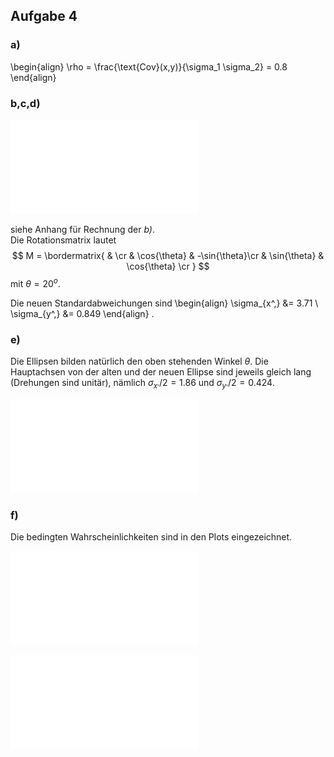 ## Aufgabe 4

### a)
\begin{align}
    \rho = \frac{\text{Cov}(x,y)}{\sigma_1 \sigma_2} = 0.8
\end{align}

### b,c,d)
![Kontur-Plot der normierten 2D-Normalverteilung. In Magenta ist die unkorrelierte Standardabweichung aufgetragen.](fig/4c.pdf)

siehe Anhang für Rechnung der *b)*.  
Die Rotationsmatrix lautet
$$
M = 
\bordermatrix{
  & \cr
  & \cos{\theta} & -\sin{\theta}\cr
  & \sin{\theta} & \cos{\theta} \cr
}
$$
mit $\theta = 20^o$.

Die neuen Standardabweichungen sind
\begin{align}
    \sigma_{x^,} &= 3.71 \\
    \sigma_{y^,} &= 0.849
\end{align}
.


### e)
Die Ellipsen bilden natürlich den oben stehenden Winkel $\theta$. Die Hauptachsen von der alten und der neuen Ellipse sind jeweils gleich lang (Drehungen sind unitär), nämlich $\sigma_{x^,} /2 = 1.86$ und $\sigma_{y^,} /2 = 0.424$.

![Beide Ellipsen im Vergleich.](fig/4e.pdf)

### f)
Die bedingten Wahrscheinlichkeiten sind in den Plots eingezeichnet.

![$f(x | y)$](fig/4f-1.pdf)

![$f(y | x)$](fig/4f-2.pdf)